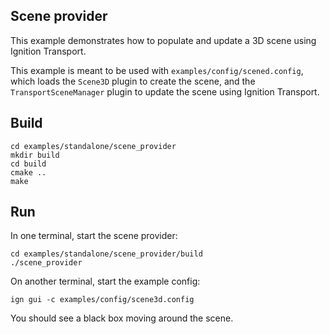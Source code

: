 ## Scene provider

This example demonstrates how to populate and update a 3D scene using
Ignition Transport.

This example is meant to be used with `examples/config/scened.config`, which
loads the `Scene3D` plugin to create the scene, and the `TransportSceneManager`
plugin to update the scene using Ignition Transport.

## Build

```
cd examples/standalone/scene_provider
mkdir build
cd build
cmake ..
make
```

## Run

In one terminal, start the scene provider:

```
cd examples/standalone/scene_provider/build
./scene_provider
```

On another terminal, start the example config:

```
ign gui -c examples/config/scene3d.config
```

You should see a black box moving around the scene.


